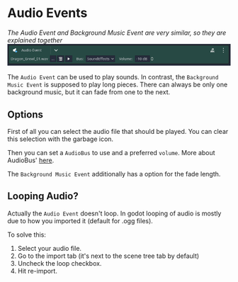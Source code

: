 # Audio Events
*The Audio Event and Background Music Event are very similar, so they are explained together*
![image](./Images/audio_event.png)

The `Audio Event` can be used to play sounds. In contrast, the `Background Music Event` is supposed to play long pieces. There can always be only one background music, but it can fade from one to the next. 

## Options
First of all you can select the audio file that should be played. You can clear this selection with the garbage icon.

Then you can set a `AudioBus` to use and a preferred `volume`. More about AudioBus' [here](https://docs.godotengine.org/en/stable/tutorials/audio/audio_buses.html).

The `Background Music Event` additionally has a option for the fade length. 

## Looping Audio?
Actually the `Audio Event` doesn't loop. In godot looping of audio is mostly due to how you imported it (default for .ogg files). 

To solve this: 
1. Select your audio file.
2. Go to the import tab (it's next to the scene tree tab by default)
3. Uncheck the loop checkbox.
4. Hit re-import.